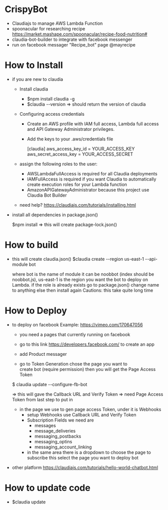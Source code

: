 # CrispyBot

* Claudiajs to manage AWS Lambda Function
* spoonacular for researching recipe https://market.mashape.com/spoonacular/recipe-food-nutrition#
* claudia-bot-builder to integrate with facebook messenger
* run on facebook messager "Recipe_bot" page @mayrecipe

# How to Install
* if you are new to claudia
  * Install claudia
    * $npm install claudia -g
    * $claudia --version      => should return the version of claudia
  * Configuring access credentials
    * Create an AWS profile with IAM full access, Lambda full access and API Gateway Administrator privileges.
    * Add the keys to your .aws/credentials file

      [claudia]
      aws_access_key_id = YOUR_ACCESS_KEY
      aws_secret_access_key = YOUR_ACCESS_SECRET

  * assign the following roles to the user:
    * AWSLambdaFullAccess is required for all Claudia deployments
    * IAMFullAccess is required if you want Claudia to automatically create
      execution roles for your Lambda function
    * AmazonAPIGatewayAdministrator  because this project use Claudia Bot Builder
  * need help? https://claudiajs.com/tutorials/installing.html
* install all dependencies in package.json()

  $npm install => this will create package-lock.json()

# How to build
* this will create claudia.json()
  $claudia create --region us-east-1 --api-module bot

  where bot is the name of module it can be noobbot (index should be noobbot.js),
        us-east-1 is the region you want the bot to deploy on Lambda.
  if the role is already exists go to package.json() change name to anything else then install again
  Cautions: this take quite long time


# How to Deploy
* to deploy on facebook Example: https://vimeo.com/170647056

  * you need a pages that currently running on facebook
  * go to this link https://developers.facebook.com/ to create an app

  * add Product messager
  * go to Token Generation chose the page you want to    
    create bot (require permission) then you will get the Page Access Token

  $ claudia update --configure-fb-bot

  => this will gave the Callback URL and Verify Token
  => need Page Access Token from last step to put in

  * in the page we use to gen page access Token, under it is Webhooks
    * setup Webhooks use Callback URL and Verify Token 
    * Subscription Fields we need are
      * messages
      * message_deliveries
      * messaging_postbacks
      * messaging_optins
      * messaging_account_linking
    * in the same area there is a dropdown to choose the page to subscribe this select the page you want to deploy bot

* other platform
  https://claudiajs.com/tutorials/hello-world-chatbot.html

# How to update code

* $claudia update
